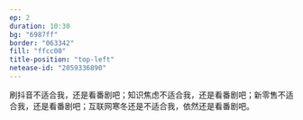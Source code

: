 ```yaml
---
ep: 2
duration: 10:30
bg: "6987ff"
border: "063342"
fill: "ffcc00"
title-position: "top-left"
netease-id: "2059336890"
---
```

刷抖音不适合我，还是看番剧吧；知识焦虑不适合我，还是看番剧吧；新零售不适合我，还是看番剧吧；互联网寒冬还是不适合我，依然还是看番剧吧。
